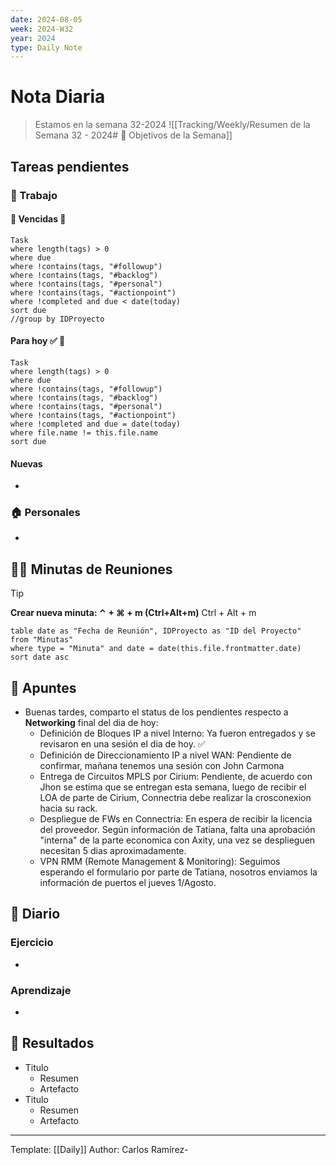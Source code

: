 ```yaml
---
date: 2024-08-05
week: 2024-W32
year: 2024
type: Daily Note
---
```


 
# Nota Diaria

> Estamos en la semana 32-2024
![[Tracking/Weekly/Resumen de la Semana 32 - 2024# 🥅 Objetivos de la Semana]]

## Tareas pendientes
### 👷 Trabajo
#### 🚩 Vencidas 👀 
 ```dataview
Task
where length(tags) > 0
where due
where !contains(tags, "#followup")
where !contains(tags, "#backlog")
where !contains(tags, "#personal")
where !contains(tags, "#actionpoint")
where !completed and due < date(today)
sort due
//group by IDProyecto
 ```
#### Para hoy ✅ 💪
 ```dataview
Task
where length(tags) > 0
where due
where !contains(tags, "#followup")
where !contains(tags, "#backlog")
where !contains(tags, "#personal")
where !contains(tags, "#actionpoint")
where !completed and due = date(today)
where file.name != this.file.name
sort due
 ```
#### Nuevas
-
### 🏠 Personales
-
## 🧑‍💼 Minutas de Reuniones

 > [!TIP]
 > **Crear nueva minuta: ⌃ + ⌘ + m (Ctrl+Alt+m)**
 >  Ctrl + Alt + m

 ```dataview
table date as "Fecha de Reunión", IDProyecto as "ID del Proyecto"
from "Minutas"
where type = "Minuta" and date = date(this.file.frontmatter.date)
sort date asc
```

## 📓 Apuntes
- Buenas tardes, comparto el status de los pendientes respecto a **Networking** final del dia de hoy:
	- Definición de Bloques IP a nivel Interno: Ya fueron entregados y se revisaron en una sesión el dia de hoy. ✅
	- Definición de Direccionamiento IP a nivel WAN: Pendiente de confirmar, mañana tenemos una sesión con John Carmona
	- Entrega de Circuitos MPLS por Cirium: Pendiente, de acuerdo con Jhon se estima que se entregan esta semana, luego de recibir el LOA de parte de Cirium, Connectria debe realizar la crosconexion hacia su rack.
	- Despliegue de FWs en Connectria: En espera de recibir la licencia del proveedor. Según  información de Tatiana, falta una aprobación "interna" de la parte economica con Axity, una vez se desplieguen necesitan 5 dias aproximadamente.
	- VPN RMM (Remote Management & Monitoring): Seguimos esperando el formulario por parte de Tatiana, nosotros enviamos la información de puertos el jueves 1/Agosto.


 
## 📘 Diario

### Ejercicio
- 
### Aprendizaje
- 
## 🦄  Resultados
- Titulo
	- Resumen
	- Artefacto
- Titulo
	- Resumen
	- Artefacto


---
Template: [[Daily]]
Author: Carlos Ramírez-